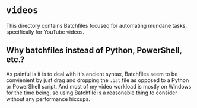 # `videos`

This directory contains Batchfiles focused for automating mundane tasks, specifically for YouTube videos.

## Why batchfiles instead of Python, PowerShell, etc.?

As painful is it is to deal with it's ancient syntax, Batchfiles seem to be convienient
by just drag and dropping the `.bat` file as opposed to a Python or PowerShell script.
And most of my video workload is mostly on Windows for the time being, so using Batchfile
is a reasonable thing to consider without any performance hiccups.
